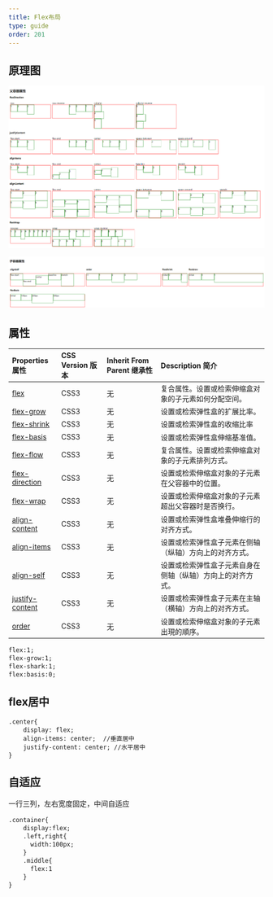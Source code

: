 ```yaml
---
title: Flex布局
type: guide
order: 201
---
```


## 原理图
![父容器属性](./img/flex1.png)

![子容器属性](./img/flex2.png)

## 属性

| Properties 属性                                              | CSS Version 版本 | Inherit From Parent 继承性 | Description 简介                                           |
| :----------------------------------------------------------- | :--------------- | :------------------------- | :--------------------------------------------------------- |
| [flex](http://lzw.me/pages/css3/properties/flex/flex.htm)    | CSS3             | 无                         | 复合属性。设置或检索伸缩盒对象的子元素如何分配空间。       |
| [flex-grow](http://lzw.me/pages/css3/properties/flex/flex-grow.htm) | CSS3             | 无                         | 设置或检索弹性盒的扩展比率。                               |
| [flex-shrink](http://lzw.me/pages/css3/properties/flex/flex-shrink.htm) | CSS3             | 无                         | 设置或检索弹性盒的收缩比率                                 |
| [flex-basis](http://lzw.me/pages/css3/properties/flex/flex-basis.htm) | CSS3             | 无                         | 设置或检索弹性盒伸缩基准值。                               |
| [flex-flow](http://lzw.me/pages/css3/properties/flex/flex-flow.htm) | CSS3             | 无                         | 复合属性。设置或检索伸缩盒对象的子元素排列方式。           |
| [flex-direction](http://lzw.me/pages/css3/properties/flex/flex-direction.htm) | CSS3             | 无                         | 设置或检索伸缩盒对象的子元素在父容器中的位置。             |
| [flex-wrap](http://lzw.me/pages/css3/properties/flex/flex-wrap.htm) | CSS3             | 无                         | 设置或检索伸缩盒对象的子元素超出父容器时是否换行。         |
| [align-content](http://lzw.me/pages/css3/properties/flex/align-content.htm) | CSS3             | 无                         | 设置或检索弹性盒堆叠伸缩行的对齐方式。                     |
| [align-items](http://lzw.me/pages/css3/properties/flex/align-items.htm) | CSS3             | 无                         | 设置或检索弹性盒子元素在侧轴（纵轴）方向上的对齐方式。     |
| [align-self](http://lzw.me/pages/css3/properties/flex/align-self.htm) | CSS3             | 无                         | 设置或检索弹性盒子元素自身在侧轴（纵轴）方向上的对齐方式。 |
| [justify-content](http://lzw.me/pages/css3/properties/flex/justify-content.htm) | CSS3             | 无                         | 设置或检索弹性盒子元素在主轴（横轴）方向上的对齐方式。     |
| [order](http://lzw.me/pages/css3/properties/flex/order.htm)  | CSS3             | 无                         | 设置或检索伸缩盒对象的子元素出現的順序。                   |

```
flex:1;
flex-grow:1;
flex-shark:1;
flex:basis:0;
```



## flex居中

```
.center{
    display: flex;
    align-items: center;  //垂直居中
    justify-content: center; //水平居中
}
```

## 自适应

一行三列，左右宽度固定，中间自适应

```
.container{
	display:flex;
	.left,right{
	  width:100px;
	}
	.middle{
	  flex:1
	}
}
```

